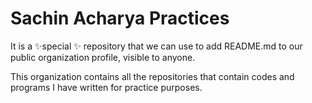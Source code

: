 # Sachin Acharya Practices
It is a ✨special ✨ repository that we can use to add README.md to our public organization profile, visible to anyone.

This organization contains all the repositories that contain codes and programs I have written for practice purposes.
